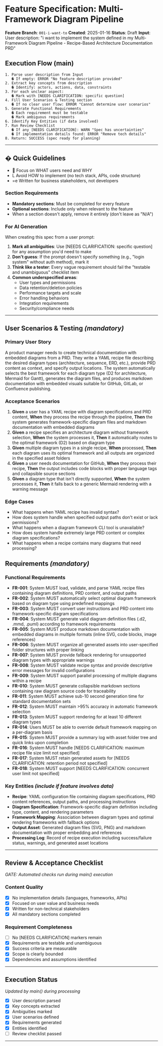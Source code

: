 # Feature Specification: Multi-Framework Diagram Pipeline

**Feature Branch**: `001-i-want-to`
**Created**: 2025-01-16
**Status**: Draft
**Input**: User description: "i want to implement the system defined in my Multi-Framework Diagram Pipeline - Recipe-Based Architecture Documentation PRD"

## Execution Flow (main)
```
1. Parse user description from Input
   � If empty: ERROR "No feature description provided"
2. Extract key concepts from description
   � Identify: actors, actions, data, constraints
3. For each unclear aspect:
   � Mark with [NEEDS CLARIFICATION: specific question]
4. Fill User Scenarios & Testing section
   � If no clear user flow: ERROR "Cannot determine user scenarios"
5. Generate Functional Requirements
   � Each requirement must be testable
   � Mark ambiguous requirements
6. Identify Key Entities (if data involved)
7. Run Review Checklist
   � If any [NEEDS CLARIFICATION]: WARN "Spec has uncertainties"
   � If implementation details found: ERROR "Remove tech details"
8. Return: SUCCESS (spec ready for planning)
```

---

## � Quick Guidelines
-  Focus on WHAT users need and WHY
- L Avoid HOW to implement (no tech stack, APIs, code structure)
- =e Written for business stakeholders, not developers

### Section Requirements
- **Mandatory sections**: Must be completed for every feature
- **Optional sections**: Include only when relevant to the feature
- When a section doesn't apply, remove it entirely (don't leave as "N/A")

### For AI Generation
When creating this spec from a user prompt:
1. **Mark all ambiguities**: Use [NEEDS CLARIFICATION: specific question] for any assumption you'd need to make
2. **Don't guess**: If the prompt doesn't specify something (e.g., "login system" without auth method), mark it
3. **Think like a tester**: Every vague requirement should fail the "testable and unambiguous" checklist item
4. **Common underspecified areas**:
   - User types and permissions
   - Data retention/deletion policies
   - Performance targets and scale
   - Error handling behaviors
   - Integration requirements
   - Security/compliance needs

---

## User Scenarios & Testing *(mandatory)*

### Primary User Story
A product manager needs to create technical documentation with embedded diagrams from a PRD. They write a YAML recipe file describing the desired diagram types (architecture, sequence, ERD, etc.), provide PRD content as context, and specify output locations. The system automatically selects the best framework for each diagram type (D2 for architecture, Mermaid for Gantt), generates the diagram files, and produces markdown documentation with embedded visuals suitable for GitHub, GitLab, or Confluence publishing.

### Acceptance Scenarios
1. **Given** a user has a YAML recipe with diagram specifications and PRD content, **When** they process the recipe through the pipeline, **Then** the system generates framework-specific diagram files and markdown documentation with embedded diagrams
2. **Given** a recipe specifies an architecture diagram without framework selection, **When** the system processes it, **Then** it automatically routes to the optimal framework (D2) based on diagram type
3. **Given** multiple diagram types in a single recipe, **When** processed, **Then** each diagram uses its optimal framework and all outputs are organized in the specified asset folders
4. **Given** a user needs documentation for GitHub, **When** they process their recipe, **Then** the output includes code blocks with proper language tags and collapsible source sections
5. **Given** a diagram type that isn't directly supported, **When** the system processes it, **Then** it falls back to a generic Mermaid rendering with a warning message

### Edge Cases
- What happens when YAML recipe has invalid syntax?
- How does system handle when specified output paths don't exist or lack permissions?
- What happens when a diagram framework CLI tool is unavailable?
- How does system handle extremely large PRD content or complex diagram specifications?
- What happens when a recipe contains many diagrams that need processing?

## Requirements *(mandatory)*

### Functional Requirements
- **FR-001**: System MUST load, validate, and parse YAML recipe files containing diagram definitions, PRD content, and output paths
- **FR-002**: System MUST automatically select optimal diagram framework based on diagram type using predefined mappings
- **FR-003**: System MUST convert user instructions and PRD content into framework-specific diagram specifications
- **FR-004**: System MUST generate valid diagram definition files (.d2, .mmd, .puml) according to framework requirements
- **FR-005**: System MUST produce markdown documentation with embedded diagrams in multiple formats (inline SVG, code blocks, image references)
- **FR-006**: System MUST organize all generated assets into user-specified folder structures with proper linking
- **FR-007**: System MUST provide fallback rendering for unsupported diagram types with appropriate warnings
- **FR-008**: System MUST validate recipe syntax and provide descriptive error messages for invalid configurations
- **FR-009**: System MUST support parallel processing of multiple diagrams within a recipe
- **FR-010**: System MUST generate collapsible markdown sections containing raw diagram source code for traceability
- **FR-011**: System MUST achieve sub-10 second generation time for standard documentation sets
- **FR-012**: System MUST maintain >95% accuracy in automatic framework selection
- **FR-013**: System MUST support rendering for at least 10 different diagram types
- **FR-014**: Users MUST be able to override default framework mapping on a per-diagram basis
- **FR-015**: System MUST provide a summary log with asset folder tree and quick links upon completion
- **FR-016**: System MUST handle [NEEDS CLARIFICATION: maximum recipe file size limit not specified]
- **FR-017**: System MUST retain generated assets for [NEEDS CLARIFICATION: retention period not specified]
- **FR-018**: System MUST support [NEEDS CLARIFICATION: concurrent user limit not specified]

### Key Entities *(include if feature involves data)*
- **Recipe**: YAML configuration file containing diagram specifications, PRD content references, output paths, and processing instructions
- **Diagram Specification**: Framework-specific diagram definition including type, content, and rendering parameters
- **Framework Mapping**: Association between diagram types and optimal rendering frameworks with fallback options
- **Output Asset**: Generated diagram files (SVG, PNG) and markdown documentation with proper embedding and references
- **Processing Log**: Record of recipe execution including success/failure status, warnings, and generated asset locations

---

## Review & Acceptance Checklist
*GATE: Automated checks run during main() execution*

### Content Quality
- [x] No implementation details (languages, frameworks, APIs)
- [x] Focused on user value and business needs
- [x] Written for non-technical stakeholders
- [x] All mandatory sections completed

### Requirement Completeness
- [ ] No [NEEDS CLARIFICATION] markers remain
- [x] Requirements are testable and unambiguous
- [x] Success criteria are measurable
- [x] Scope is clearly bounded
- [x] Dependencies and assumptions identified

---

## Execution Status
*Updated by main() during processing*

- [x] User description parsed
- [x] Key concepts extracted
- [x] Ambiguities marked
- [x] User scenarios defined
- [x] Requirements generated
- [x] Entities identified
- [ ] Review checklist passed

---